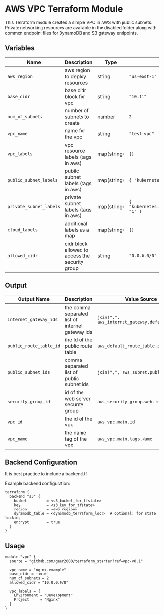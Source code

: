 # AWS VPC Terraform Module

This Terraform module creates a simple VPC in AWS with public subnets. Private networking resources are available in the disabled folder along with common endpoint files for DynamoDB and S3 gateway endpoints.

## Variables

| Name | Description | Type | Default |
|------|-------------|------|---------|
| `aws_region` | aws region to deploy resources | string | `"us-east-1"` |
| `base_cidr` | base cidr block for vpc | string | `"10.11"` |
| `num_of_subnets` | number of subnets to create | number | `2` |
| `vpc_name` | name for the vpc | string | `"test-vpc"` |
| `vpc_labels` | vpc resource labels (tags in aws) | map(string) | `{}` |
| `public_subnet_labels` | public subnet labels (tags in aws) | map(string) | `{ "kubernetes.io/role/elb": "1" }` |
| `private_subnet_labels` | private subnet labels (tags in aws) | map(string) | `{ "kubernetes.io/role/internal_elb": "1" }` |
| `cloud_labels` | additional labels as a map | map(string) | `{}` |
| `allowed_cidr` | cidr block allowed to access the security group | string | `"0.0.0.0/0"` |

## Output

| Output Name | Description | Value Source |
|-------------|-------------|-------------|
| `internet_gateway_ids` | the comma separated list of internet gateway ids | `join(",", aws_internet_gateway.default[*].id)` |
| `public_route_table_id` | the id of the public route table | `aws_default_route_table.public.id` |
| `public_subnet_ids` | comma separated list of public subnet ids | `join(",", aws_subnet.public[*].id)` |
| `security_group_id` | id of the web server security group | `aws_security_group.web.id` |
| `vpc_id` | the id of the vpc | `aws_vpc.main.id` |
| `vpc_name` | the name tag of the vpc | `aws_vpc.main.tags.Name` |

## Backend Configuration

It is best practice to include a backend.tf

Example backend configuration:
```hcl
terraform {
  backend "s3" {
    bucket         = <s3_bucket_for_tfstate>
    key            = <s3_key_for_tfstate>
    region         = <aws_region>
    dynamodb_table = <dynamodb_terraform_lock>  # optional: for state locking
    encrypt        = true
  }
}
```

## Usage

```hcl
module "vpc" {
  source = "github.com/gear2000/terraform_starter?ref=vpc-v0.1"
  
  vpc_name = "nginx-example"
  base_cidr = "10.0"
  num_of_subnets = 2
  allowed_cidr = "10.0.0.0/8"
  
  vpc_labels = {
    Environment = "Development"
    Project     = "Nginx"
  }
}
```
